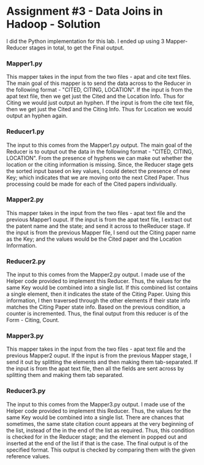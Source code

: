 # Assignment #3 - Data Joins in Hadoop - Solution

I did the Python implementation for this lab. I ended up using 3 Mapper-Reducer stages in total, to get the Final output.
### Mapper1.py
This mapper takes in the input from the two files - apat and cite text files. The main goal of this mapper is to send the data across to the Reducer in the following format - "CITED, CITING, LOCATION". If the input is from the apat text file, then we get just the Cited and the Location Info. Thus for Citing we would just output an hyphen. If the input is from the cite text file, then we get just the Cited and the Citing Info. Thus for Location we would output an hyphen again.
### Reducer1.py
The input to this comes from the Mapper1.py output. The main goal of the Reducer is to output out the data in the following format - "CITED, CITING, LOCATION". From the presence of hyphens we can make out whether the location or the citing information is missing. Since, the Reducer stage gets the sorted input based on key values, I could detect the presence of new Key; which indicates that we are moving onto the next Cited Paper. Thus processing could be made for each of the Cited papers individually.
### Mapper2.py
This mapper takes in the input from the two files - apat text file and the previous Mapper1 ouput. If the input is from the apat text file, I extract out the patent name and the state; and send it across to theReducer stage. If the input is from the previous Mapper file, I send out the Citing paper name as the Key; and the values would be the Cited paper and the Location Information.
### Reducer2.py
The input to this comes from the Mapper2.py output. I made use of the Helper code provided to implement this Reducer. Thus, the values for the same Key would be combined into a single list. If this combined list contains a single element, then it indicates the state of the Citing Paper. Using this information, I then traversed through the other elements if their state info matches the Citing Paper state info. Based on the previous condition, a counter is incremented. Thus, the final output from this reducer is of the Form - Citing, Count. 
### Mapper3.py
This mapper takes in the input from the two files - apat text file and the previous Mapper2 ouput. If the input is from the previous Mapper stage, I send it out by splitting the elements and then making them tab-separated. If the input is from the apat text file, then 
all the fields are sent across by splitting them and making them tab separated.
### Reducer3.py
The input to this comes from the Mapper3.py output. I made use of the Helper code provided to implement this Reducer. Thus, the values for the same Key would be combined into a single list. There are chances that sometimes, the same state citation count appears at the very beginning of the list, instead of the in the end of the list as required. Thus, this condition is checked for in the Reducer stage;
and the element in popped out and inserted at the end of the list if that is the case. The final output is of the specified format. This output is checked by comparing them with the given reference values.
